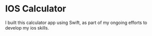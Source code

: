 # IOS Calculator

I built this calculator app using Swift, as part of my ongoing efforts to develop my ios skills.

